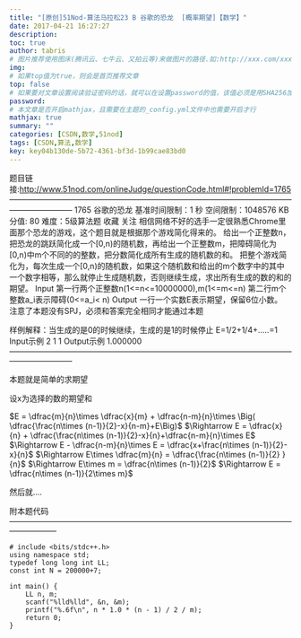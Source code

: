 ```yaml
---
title: "[原创]51Nod-算法马拉松23 B 谷歌的恐龙  [概率期望]【数学】"
date: 2017-04-21 16:27:27
description:
toc: true
author: tabris
# 图片推荐使用图床(腾讯云、七牛云、又拍云等)来做图片的路径.如:http://xxx.com/xxx.jpg
img:
# 如果top值为true，则会是首页推荐文章
top: false
# 如果要对文章设置阅读验证密码的话，就可以在设置password的值，该值必须是用SHA256加密后的密码，防止被他人识破
password:
# 本文章是否开启mathjax，且需要在主题的_config.yml文件中也需要开启才行
mathjax: true
summary: ""
categories: [CSDN,数学,51nod]
tags: [CSDN,算法,数学]
key: key04b130de-5b72-4361-bf3d-1b99cae83bd0
---
```


题目链接:http://www.51nod.com/onlineJudge/questionCode.html#!problemId=1765
————————————————————————————————————————————
1765 谷歌的恐龙
基准时间限制：1 秒 空间限制：1048576 KB 分值: 80 难度：5级算法题 收藏  关注
相信网络不好的选手一定很熟悉Chrome里面那个恐龙的游戏，这个题目就是根据那个游戏简化得来的。
给出一个正整数n，把恐龙的跳跃简化成一个[0,n)的随机数，再给出一个正整数m，把障碍简化为[0,n)中m个不同的的整数，把分数简化成所有生成的随机数的和。
把整个游戏简化为，每次生成一个[0,n)的随机数，如果这个随机数和给出的m个数字中的其中一个数字相等，那么就停止生成随机数，否则继续生成，求出所有生成的数的和的期望。
Input
第一行两个正整数n(1<=n<=10000000),m(1<=m<=n)
第二行m个整数a_i表示障碍(0<=a_i< n)
Output
一行一个实数E表示期望，保留6位小数。
注意了本题没有SPJ，必须和答案完全相同才能通过本题

样例解释：当生成的是0的时候继续，生成的是1的时候停止
E=1/2+1/4+.....=1
Input示例
2 1
1
Output示例
1.000000
————————————————————————————————————————————

本题就是简单的求期望

设x为选择的数的期望和

$E = \dfrac{m}{n}\times \dfrac{x}{m} +  \dfrac{n-m}{n}\times \Big( \dfrac{\frac{n\times (n-1)}{2}-x}{n-m}+E\Big)$
$\Rightarrow E = \dfrac{x}{n} + \dfrac{\frac{n\times (n-1)}{2}-x}{n}+\dfrac{n-m}{n}\times E$
$\Rightarrow E - \dfrac{n-m}{n}\times E = \dfrac{x+\frac{n\times (n-1)}{2}-x}{n}$
$\Rightarrow E\times \dfrac{m}{n} = \dfrac{\frac{n\times (n-1)}{2} }{n}$
$\Rightarrow E\times m = \dfrac{n\times (n-1)}{2}$
$\Rightarrow E = \dfrac{n\times (n-1)}{2\times m}$

然后就....

附本题代码
——————————————————————————————————————————
```
# include <bits/stdc++.h>
using namespace std;
typedef long long int LL;
const int N = 200000+7;

int main() {
    LL n, m;
    scanf("%lld%lld", &n, &m);
    printf("%.6f\n", n * 1.0 * (n - 1) / 2 / m);
    return 0;
}

```
